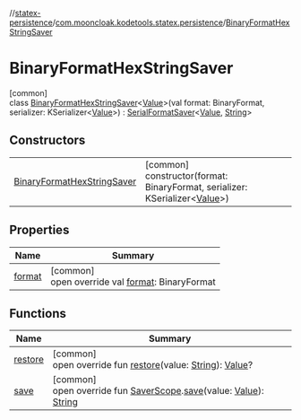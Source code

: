 //[statex-persistence](../../../index.md)/[com.mooncloak.kodetools.statex.persistence](../index.md)/[BinaryFormatHexStringSaver](index.md)

# BinaryFormatHexStringSaver

[common]\
class [BinaryFormatHexStringSaver](index.md)&lt;[Value](index.md)&gt;(val format: BinaryFormat, serializer: KSerializer&lt;[Value](index.md)&gt;) : [SerialFormatSaver](../-serial-format-saver/index.md)&lt;[Value](index.md), [String](https://kotlinlang.org/api/latest/jvm/stdlib/kotlin/-string/index.html)&gt;

## Constructors

| | |
|---|---|
| [BinaryFormatHexStringSaver](-binary-format-hex-string-saver.md) | [common]<br>constructor(format: BinaryFormat, serializer: KSerializer&lt;[Value](index.md)&gt;) |

## Properties

| Name | Summary |
|---|---|
| [format](format.md) | [common]<br>open override val [format](format.md): BinaryFormat |

## Functions

| Name | Summary |
|---|---|
| [restore](restore.md) | [common]<br>open override fun [restore](restore.md)(value: [String](https://kotlinlang.org/api/latest/jvm/stdlib/kotlin/-string/index.html)): [Value](index.md)? |
| [save](save.md) | [common]<br>open override fun [SaverScope](https://developer.android.com/reference/kotlin/androidx/compose/runtime/saveable/SaverScope.html).[save](save.md)(value: [Value](index.md)): [String](https://kotlinlang.org/api/latest/jvm/stdlib/kotlin/-string/index.html) |
